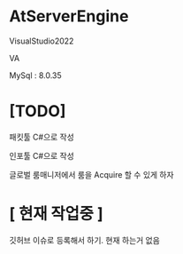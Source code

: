 # AtServerEngine


VisualStudio2022

VA

MySql : 8.0.35



# [TODO]

패킷툴 C#으로 작성

인포툴 C#으로 작성

글로벌 룸매니저에서 룸을 Acquire 할 수 있게 하자

# [ 현재 작업중 ]

깃허브 이슈로 등록해서 하기. 현재 하는거 없음
